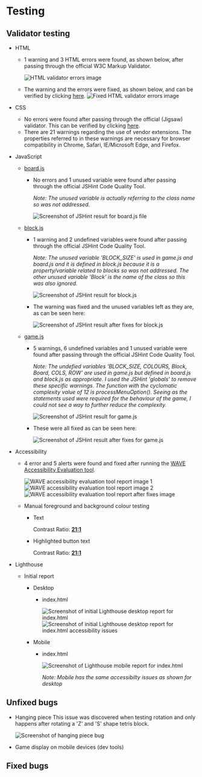 # Testing

## Validator testing
        
* HTML
    * 1 warning and 3 HTML errors were found, as shown below, after passing through the official W3C Markup Validator.

        ![HTML validator errors image](documentation/screenshots/testing/errors-1-to-4.png)

    * The warning and the errors were fixed, as shown below, and can be verified by clicking [here](https://validator.w3.org/nu/?doc=https%3A%2F%2Fdebzdk.github.io%2Ftetris%2F).
        ![Fixed HTML validator errors image](documentation/screenshots/testing/fixed-html-errors.png)

* CSS
    * No errors were found after passing through the official (Jigsaw) validator.
    This can be verified by clicking [here](https://jigsaw.w3.org/css-validator/validator?uri=https%3A%2F%2Fdebzdk.github.io%2Ftetris&profile=css3svg&usermedium=all&warning=1&vextwarning=&lang=en).
    * There are 21 warnings regarding the use of vendor extensions. The properties referred to in these warnings are necessary for browser compatibility in Chrome, Safari, IE/Microsoft Edge, and Firefox.
    
* JavaScript
    * [board.js](https://github.com/DebzDK/tetris/blob/main/assets/js/board.js)
        * No errors and 1 unused variable were found after passing through the official JSHint Code Quality Tool.
            
            *Note: The unused variable is actually referring to the class name so was not addressed.*
            
            ![Screenshot of JSHint result for board.js file](documentation/screenshots/testing/jshint-validation-result-for-boardjs.png)

    * [block.js](https://github.com/DebzDK/tetris/blob/main/assets/js/block.js)
        * 1 warning and 2 undefined variables were found after passing through the official JSHint Code Quality Tool.
            
            *Note: The unused variable 'BLOCK_SIZE' is used in game.js and board.js and it is defined in block.js because it is a property/variable related to blocks so was not addressed. The other unused variable 'Block' is the name of the class so this was also ignored.*

            ![Screenshot of JSHint result for block.js](documentation/screenshots/testing/jshint-validation-result-for-blockjs.png)

        * The warning was fixed and the unused variables left as they are, as can be seen here:

            ![Screenshot of JSHint result after fixes for block.js](documentation/screenshots/testing/jshint-validation-fixes-for-blockjs.png)

    * [game.js](https://github.com/DebzDK/tetris/blob/main/assets/js/game.js)
        * 5 warnings, 6 undefined variables and 1 unused variable were found after passing through the official JSHint Code Quality Tool.
            
            *Note: The undefied variables 'BLOCK_SIZE, COLOURS, Block, Board, COLS, ROW' are used in game.js but defined in board.js and block.js as appropriate. I used the JSHint 'globals' to remove these specific warnings. The function with the cyclomatic complexity value of 12 is processMenuOption(). Seeing as the statements used were required for the behaviour of the game, I could not see a way to further reduce the complexity.*

            ![Screenshot of JSHint result for game.js](documentation/screenshots/testing/jshint-validation-result-for-gamejs.png)
        
        * These were all fixed as can be seen here:

            ![Screenshot of JSHint result after fixes for game.js](documentation/screenshots/testing/jshint-validation-fixes-for-gamejs.png)

* Accessibility
    * 4 error and 5 alerts were found and fixed after running the [WAVE Accessibility Evaluation tool](https://wave.webaim.org/report#/https://debzdk.github.io/tetris).

        ![WAVE accessibility evaluation tool report image 1](documentation/screenshots/testing/wave-accessibility-evaluation-tool-report-1.png)
        ![WAVE accessibility evaluation tool report image 2](documentation/screenshots/testing/wave-accessibility-evaluation-tool-report-2.png)
        ![WAVE accessibility evaluation tool report after fixes image](documentation/screenshots/testing/wave-accessibility-evaluation-tool-report-after-fixes.png)

    * Manual foreground and background colour testing
        * Text
            
            Contrast Ratio: <b>[21:1](https://webaim.org/resources/contrastchecker/?fcolor=000000&bcolor=FFFFFF)</b>

        * Highlighted button text

            Contrast Ratio: <b>[21:1](https://webaim.org/resources/contrastchecker/?fcolor=FFFFFF&bcolor=000000)</b>

* Lighthouse
    * Initial report
        * Desktop
            * index.html

                ![Screenshot of initial Lighthouse desktop report for index.html](documentation/screenshots/testing/lighthouse-desktop-report.png)
                ![Screenshot of initial Lighthouse desktop report for index.html accessibility issues](documentation/screenshots/testing/lighthouse-desktop-accessibility-issues.png)

        * Mobile
            * index.html

                ![Screenshot of Lighthouse mobile report for index.html](documentation/screenshots/testing/lighthouse-mobile-report.png)

                *Note: Mobile has the same accessibilty issues as shown for desktop*

## Unfixed bugs

* Hanging piece
    This issue was discovered when testing rotation and only happens after rotating a 'Z' and 'S' shape tetris block.

    ![Screenshot of hanging piece bug](documentation/screenshots/testing/hanging-piece-bug.png)

* Game display on mobile devices (dev tools)


## Fixed bugs